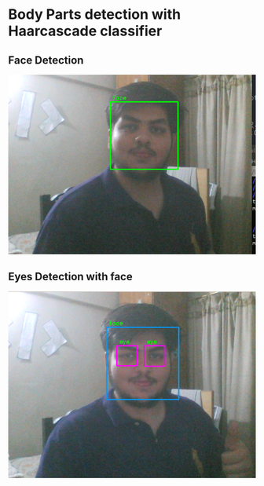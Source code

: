 # Body Parts detection with Haarcascade classifier 

## Face Detection
![Face Detection](screenshot1.png)

## Eyes Detection with face

![Eye Detection](screenshot2.png)
